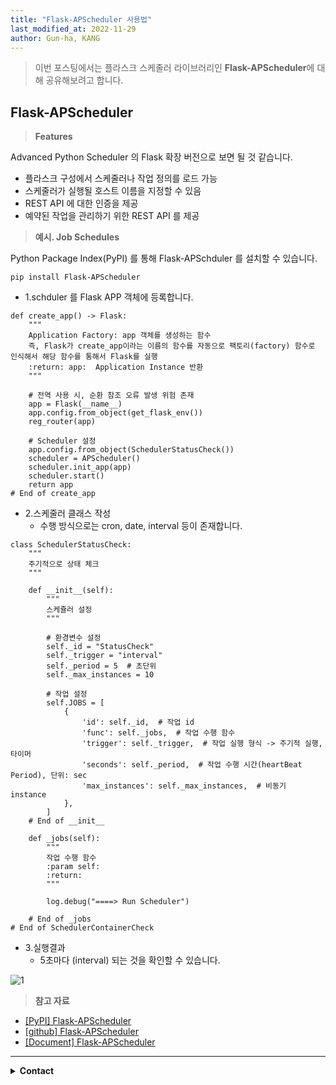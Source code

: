 ```yaml
---
title: "Flask-APScheduler 사용법"
last_modified_at: 2022-11-29
author: Gun-ha, KANG
---
```


> 이번 포스팅에서는 플라스크 스케줄러 라이브러리인 **Flask-APScheduler**에 대해 공유해보려고 합니다.


## **Flask-APScheduler**

> **Features**   

Advanced Python Scheduler 의 Flask 확장 버전으로 보면 될 것 같습니다.  

* 플라스크 구성에서 스케줄러나 작업 정의를 로드 가능
* 스케줄러가 실행될 호스트 이름을 지정할 수 있음
* REST API 에 대한 인증을 제공
* 예약된 작업을 관리하기 위한 REST API 를 제공


> **예시. Job Schedules**

Python Package Index(PyPI) 를 통해 Flask-APSchduler 를 설치할 수 있습니다.  

```
pip install Flask-APScheduler
```  

* 1.schduler 를 Flask APP 객체에 등록합니다.

```  
def create_app() -> Flask:
    """
    Application Factory: app 객체를 생성하는 함수
    즉, Flask가 create_app이라는 이름의 함수를 자동으로 팩토리(factory) 함수로 인식해서 해당 함수를 통해서 Flask를 실행
    :return: app:  Application Instance 반환
    """

    # 전역 사용 시, 순환 참조 오류 발생 위험 존재
    app = Flask(__name__)
    app.config.from_object(get_flask_env())
    reg_router(app)

    # Scheduler 설정
    app.config.from_object(SchedulerStatusCheck())
    scheduler = APScheduler()
    scheduler.init_app(app)
    scheduler.start()
    return app
# End of create_app
```  

* 2.스케줄러 클래스 작성
  + 수행 방식으로는 cron, date, interval 등이 존재합니다.

```  
class SchedulerStatusCheck:
    """
    주기적으로 상태 체크
    """

    def __init__(self):
        """
        스케쥴러 설정
        """

        # 환경변수 설정
        self._id = "StatusCheck"
        self._trigger = "interval"
        self._period = 5  # 초단위
        self._max_instances = 10

        # 작업 설정
        self.JOBS = [
            {
                'id': self._id,  # 작업 id
                'func': self._jobs,  # 작업 수행 함수
                'trigger': self._trigger,  # 작업 실행 형식 -> 주기적 실행, 타이머
                'seconds': self._period,  # 작업 수행 시간(heartBeat Period), 단위: sec
                'max_instances': self._max_instances,  # 비동기 instance
            },
        ]
    # End of __init__

    def _jobs(self):
        """
        작업 수행 함수
        :param self:
        :return:
        """

        log.debug("====> Run Scheduler")

    # End of _jobs
# End of SchedulerContainerCheck
```  

* 3.실행결과  
  + 5초마다 (interval) 되는 것을 확인할 수 있습니다.

![1](https://user-images.githubusercontent.com/92897860/204421826-8ce8b5aa-33f4-4a6d-8267-a40f393601a8.png)


> **참고 자료**  

* [[PyPI] Flask-APScheduler](https://pypi.org/project/Flask-APScheduler/)
* [[github] Flask-APScheduler](https://github.com/viniciuschiele/flask-apscheduler)
* [[Document] Flask-APScheduler](https://viniciuschiele.github.io/flask-apscheduler/)

---

<details>
  <summary><b>Contact</b></summary>

<b>Author. </b>KangGunha

<b>Email. </b>zxcvbnm9931@epozen.com

</details>
